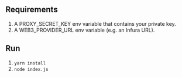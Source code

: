 ## Requirements

1. A PROXY_SECRET_KEY env variable that contains your private key.
2. A WEB3_PROVIDER_URL env variable (e.g. an Infura URL).

## Run

1. `yarn install`
2. `node index.js`